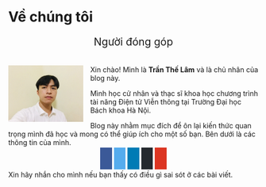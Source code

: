 # Về chúng tôi

<head>
    <meta name="viewport" content="width=device-width, initial-scale=1">
    <link rel="stylesheet" href="https://cdnjs.cloudflare.com/ajax/libs/font-awesome/4.7.0/css/font-awesome.min.css">
    <style>
        .other {
            padding: 0.7em;
            font-size: 1.2em;
            width: 1.5em;
            text-align: center;
            text-decoration: none;
            margin: 5px 2px;
        }
        .other:hover {
            opacity: 0.7;
        }
        .fa-facebook {
            background: #3B5998;
            color: white !important;
        }
        .fa-twitter {
            background: #55ACEE;
            color: white !important;
        }
        .fa-linkedin {
            background: #007bb5;
            color: white !important;
        }
        .fa-github {
            background: #24292E;
            color: white !important;
        }
        .fa-file-text {
            background: #DC3522;
            color: white !important;
        }
        .contributor-text {
            font-size: 1.5em;
            text-align: center;
        }
        .container {
            width: 100%;
            display: flex;
            flex-direction: column;
        }
        .contributor-container {
            margin-bottom: 1em;
        }
    </style>
</head>
<p class="contributor-text">Người đóng góp</p>
<div class="container">
    <!-- Contributor 1 -->
    <div clas="contributor-container">
        <div class="contributor-description">
            <img src="./images/us/tranlam.JPG" style="width:30%;float:left;margin-right:1em;margin-bottom:1em;" />
            <div class="description">
                <p>Xin chào! Mình là <strong>Trần Thế Lâm</strong> và là chủ nhân của blog này.</p>
                <p>Mình học cử nhân và thạc sĩ khoa học chương trình tài năng Điện tử Viễn thông tại Trường Đại học Bách khoa Hà Nội.</p>
                <p>Blog này nhằm mục đích để ôn lại kiến thức quan trọng mình đã học và mong có thể giúp ích cho một số bạn. Bên dưới là các thông tin của mình.
                </p>
            </div>
        </div>
        <div style="text-align:center;width: 100%;">
            <a href="https://www.facebook.com/lam.tt173223/" target="_blank" class="fa fa-facebook other"
                aria-hidden="true"></a>
            <a href="https://twitter.com/TrnLm29507341" target="_blank" class="fa fa-twitter other"
                aria-hidden="true"></a>
            <a href="https://www.linkedin.com/in/lam-tt173223/" target="_blank" class="fa fa-linkedin other"
                aria-hidden="true"></a>
            <a href="https://github.com/lam1051999/" target="_blank" class="fa fa-github other" aria-hidden="true"></a>
            <a href="https://drive.google.com/file/d/1cVEae01TIPKICRrhlIxuGBoPnduCp0yt/view?usp=sharing" target="_blank"
                class="fa fa-file-text other" aria-hidden="true"></a>
        </div>
        <p>Xin hãy nhắn cho mình nếu bạn thấy có điều gì sai sót ở các bài viết.</p>
    </div>
    <!-- Contributor 2 -->

</div>